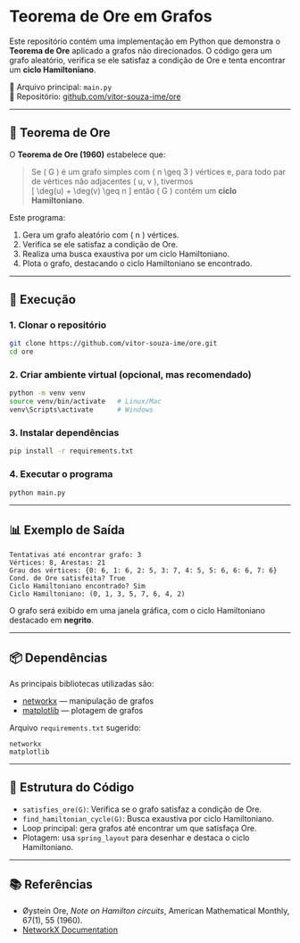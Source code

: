 # Teorema de Ore em Grafos

Este repositório contém uma implementação em Python que demonstra o **Teorema de Ore** aplicado a grafos não direcionados. O código gera um grafo aleatório, verifica se ele satisfaz a condição de Ore e tenta encontrar um **ciclo Hamiltoniano**.

📌 Arquivo principal: `main.py`  
📌 Repositório: [github.com/vitor-souza-ime/ore](https://github.com/vitor-souza-ime/ore)

---

## 📖 Teorema de Ore
O **Teorema de Ore (1960)** estabelece que:

> Se \( G \) é um grafo simples com \( n \geq 3 \) vértices e, para todo par de vértices não adjacentes \( u, v \), tivermos  
> \[
> \deg(u) + \deg(v) \geq n
> \]
> então \( G \) contém um **ciclo Hamiltoniano**.

Este programa:
1. Gera um grafo aleatório com \( n \) vértices.
2. Verifica se ele satisfaz a condição de Ore.
3. Realiza uma busca exaustiva por um ciclo Hamiltoniano.
4. Plota o grafo, destacando o ciclo Hamiltoniano se encontrado.

---

## 🚀 Execução

### 1. Clonar o repositório
```bash
git clone https://github.com/vitor-souza-ime/ore.git
cd ore
````

### 2. Criar ambiente virtual (opcional, mas recomendado)

```bash
python -m venv venv
source venv/bin/activate   # Linux/Mac
venv\Scripts\activate      # Windows
```

### 3. Instalar dependências

```bash
pip install -r requirements.txt
```

### 4. Executar o programa

```bash
python main.py
```

---

## 📊 Exemplo de Saída

```
Tentativas até encontrar grafo: 3
Vértices: 8, Arestas: 21
Grau dos vértices: {0: 6, 1: 6, 2: 5, 3: 7, 4: 5, 5: 6, 6: 6, 7: 6}
Cond. de Ore satisfeita? True
Ciclo Hamiltoniano encontrado? Sim
Ciclo Hamiltoniano: (0, 1, 3, 5, 7, 6, 4, 2)
```

O grafo será exibido em uma janela gráfica, com o ciclo Hamiltoniano destacado em **negrito**.

---

## 📦 Dependências

As principais bibliotecas utilizadas são:

* [networkx](https://networkx.org/) — manipulação de grafos
* [matplotlib](https://matplotlib.org/) — plotagem de grafos

Arquivo `requirements.txt` sugerido:

```
networkx
matplotlib
```

---

## 🧩 Estrutura do Código

* `satisfies_ore(G)`: Verifica se o grafo satisfaz a condição de Ore.
* `find_hamiltonian_cycle(G)`: Busca exaustiva por ciclo Hamiltoniano.
* Loop principal: gera grafos até encontrar um que satisfaça Ore.
* Plotagem: usa `spring_layout` para desenhar e destaca o ciclo Hamiltoniano.

---

## 📚 Referências

* Øystein Ore, *Note on Hamilton circuits*, American Mathematical Monthly, 67(1), 55 (1960).
* [NetworkX Documentation](https://networkx.org/documentation/stable/)


```

